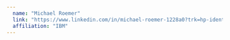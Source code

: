 ```yaml
---
  name: "Michael Roemer"
  link: "https://www.linkedin.com/in/michael-roemer-1228a0?trk=hp-identity-name"
  affiliation: "IBM"
---
```

